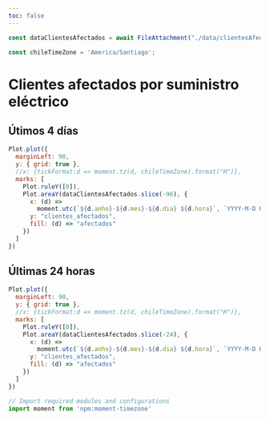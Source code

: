 ```yaml
---
toc: false
---
```


```js
const dataClientesAfectados = await FileAttachment("./data/clientesAfectados.json").json();

const chileTimeZone = 'America/Santiago';
```

# Clientes afectados por suministro eléctrico
## 
## Útimos 4 días

```js
Plot.plot({
  marginLeft: 90,
  y: { grid: true },
  //x: {tickFormat:d => moment.tz(d, chileTimeZone).format("H")},
  marks: [
    Plot.ruleY([0]),
    Plot.areaY(dataClientesAfectados.slice(-96), {
      x: (d) =>
        moment.utc(`${d.anho}-${d.mes}-${d.dia} ${d.hora}`, `YYYY-M-D H`).toDate(),
      y: "clientes_afectados",
      fill: (d) => "afectados"
    })
  ]
})
```

## Últimas 24 horas 

```js
Plot.plot({
  marginLeft: 90,
  y: { grid: true },
  //x: {tickFormat:d => moment.tz(d, chileTimeZone).format("H")},
  marks: [
    Plot.ruleY([0]),
    Plot.areaY(dataClientesAfectados.slice(-24), {
      x: (d) =>
        moment.utc(`${d.anho}-${d.mes}-${d.dia} ${d.hora}`, `YYYY-M-D H`).toDate(),
      y: "clientes_afectados",
      fill: (d) => "afectados"
    })
  ]
})
```



<style>

.hero {
  display: flex;
  flex-direction: column;
  align-items: center;
  font-family: var(--sans-serif);
  margin: 4rem 0 8rem;
  text-wrap: balance;
  text-align: center;
}

.hero h1 {
  margin: 1rem 0;
  padding: 1rem 0;
  max-width: none;
  font-size: 14vw;
  font-weight: 900;
  line-height: 1;
  background: linear-gradient(30deg, var(--theme-foreground-focus), currentColor);
  -webkit-background-clip: text;
  -webkit-text-fill-color: transparent;
  background-clip: text;
}

.hero h2 {
  margin: 0;
  max-width: 34em;
  font-size: 20px;
  font-style: initial;
  font-weight: 500;
  line-height: 1.5;
  color: var(--theme-foreground-muted);
}

@media (min-width: 640px) {
  .hero h1 {
    font-size: 90px;
  }
}

</style>


```js
// Import required modules and configurations
import moment from 'npm:moment-timezone'
```